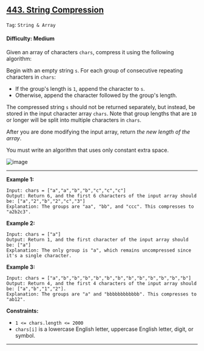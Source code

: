 ## [443. String Compression](https://leetcode.com/problems/string-compression)

```Tag```: ```String & Array```

#### Difficulty: Medium

Given an array of characters ```chars```, compress it using the following algorithm:

Begin with an empty string ```s```. For each group of consecutive repeating characters in ```chars```:

- If the group's length is ```1```, append the character to ```s```.
- Otherwise, append the character followed by the group's length.

The compressed string ```s``` should not be returned separately, but instead, be stored in the input character array ```chars```. Note that group lengths that are ```10``` or longer will be split into multiple characters in ```chars```.

After you are done modifying the input array, return _the new length of the array_.

You must write an algorithm that uses only constant extra space.

![image](https://github.com/quananhle/Python/assets/35042430/7a2fb804-312d-49c9-9202-47810708c1b5)

---

__Example 1:__
```
Input: chars = ["a","a","b","b","c","c","c"]
Output: Return 6, and the first 6 characters of the input array should be: ["a","2","b","2","c","3"]
Explanation: The groups are "aa", "bb", and "ccc". This compresses to "a2b2c3".
```

__Example 2:__
```
Input: chars = ["a"]
Output: Return 1, and the first character of the input array should be: ["a"]
Explanation: The only group is "a", which remains uncompressed since it's a single character.
```

__Example 3:__
```
Input: chars = ["a","b","b","b","b","b","b","b","b","b","b","b","b"]
Output: Return 4, and the first 4 characters of the input array should be: ["a","b","1","2"].
Explanation: The groups are "a" and "bbbbbbbbbbbb". This compresses to "ab12".
```

__Constraints:__

- ```1 <= chars.length <= 2000```
- ```chars[i]``` is a lowercase English letter, uppercase English letter, digit, or symbol.

---
